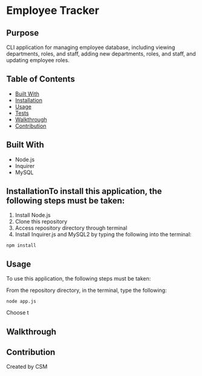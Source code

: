 # Employee Tracker
## Purpose
CLI application for managing employee database, including viewing departments, roles, and staff, adding new departments, roles, and staff, and updating employee roles.
## Table of Contents
- [Built With](#built-with)
- [Installation](#instalaltion)
- [Usage](#usage)
- [Tests](#tests)
- [Walkthrough](#walkthrough)
- [Contribution](#contribution)
## Built With
-  Node.js
- Inquirer
- MySQL
## InstallationTo install this application, the following steps must be taken:
1. Install Node.js
2. Clone this repository
3. Access repository directory through terminal
4. Install Inquirer.js and MySQL2 by typing the following into the terminal: 
```
npm install
```
## Usage
To use this application, the following steps must be taken:

From the repository directory, in the terminal, type the following:
```
node app.js
```
Choose t
## Walkthrough
## Contribution
Created by CSM